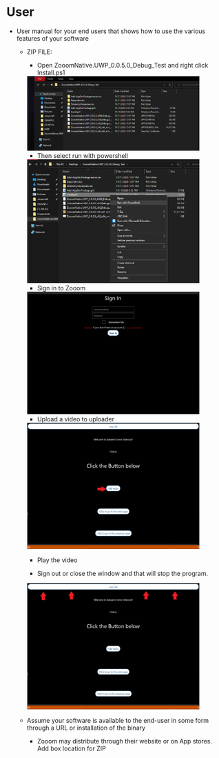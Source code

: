 # User 
* User manual for your end users that shows how to use the various features of your software
  * ZIP FILE:
    * Open ZooomNative.UWP_0.0.5.0_Debug_Test and right click Install.ps1
    <img src="https://github.com/Line98Dev/offline-video-editing/blob/master/Auxiliary%20Files/ZooomNativeInstall.png" width="400">
    
    * Then select run with powershell
    <img src="https://github.com/Line98Dev/offline-video-editing/blob/master/Auxiliary%20Files/Installps1.png" width="400">
    
    * Sign in to Zooom
    <img src="https://github.com/Line98Dev/offline-video-editing/blob/master/Auxiliary%20Files/SignIn.png" width="400">
    
    * Upload a video to uploader
    <img src="https://github.com/Line98Dev/offline-video-editing/blob/master/Auxiliary%20Files/Upload.png" width="400">
    
    * Play the video
    
    * Sign out or close the window and that will stop the program.
    <img src="https://github.com/Line98Dev/offline-video-editing/blob/master/Auxiliary%20Files/LogOut.png" width="400">

  * Assume your software is available to the end-user in some form through a URL or installation of the binary
    * Zooom may distribute through their website or on App stores. Add box location for ZIP

